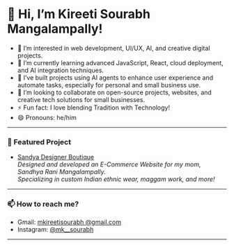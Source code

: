 # 👋 Hi, I’m Kireeti Sourabh Mangalampally!

- 👀 I’m interested in web development, UI/UX, AI, and creative digital projects.
- 🌱 I’m currently learning advanced JavaScript, React, cloud deployment, and AI integration techniques.
- 🤖 I’ve built projects using AI agents to enhance user experience and automate tasks, especially for personal and small business use.
- 🚀 I’m looking to collaborate on open-source projects, websites, and creative tech solutions for small businesses.
- ⚡ Fun fact: I love blending Tradition with Technology!
- 😄 Pronouns: he/him

---

### 🌟 Featured Project

- [Sandya Designer Boutique](https://sandyadesignerboutique.com)  
  _Designed and developed an E-Commerce Website for my mom, Sandhya Rani Mangalampally.  
  Specializing in custom Indian ethnic wear, maggam work, and more!_

---

### 📫 How to reach me?

-  Gmail: [mkireetisourabh @gmail.com](mailto:mkireetisourabh@gmail.com)
-  Instagram: [@mk__sourabh](https://instagram.com/mk__sourabh)

---


<!--
MKSourabh/MKSourabh is a ✨ special ✨ repository because its `README.md` (this file) appears on your GitHub profile.
You can click the Preview link to take a look at your changes.
-->
